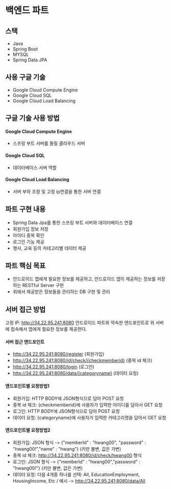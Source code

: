 # 백엔드 파트 

## 스택
- Java
- Spring Boot
- MYSQL
- Spring Data JPA

## 사용 구글 기술
- Google Cloud Compute Engine
- Google Cloud SQL
- Google Cloud Load Balancing

## 구글 기술 사용 방법
#### Google Cloud Compute Engine
- 스프링 부트 서버를 돌릴 클라우드 서버

#### Google Cloud SQL
- 데이터베이스 서버 역할

#### Google Cloud Load Balancing
- 서버 부하 조정 및 고정 ip연결을 통한 서버 연결

## 파트 구현 내용
- Spring Data Jpa를 통한 스프링 부트 서버와 데이터베이스 연결
- 회원가입 정보 저장
- 아이디 중복 확인
- 로그인 기능 제공
- 행사, 교육 등의 카테고리별 데이터 제공

## 파트 핵심 목표
- 안드로이드 앱에게 필요한 정보를 제공하고, 안드로이드 앱이 제공하는 정보를 저장하는 RESTful Server 구현
- 위에서 제공받은 정보들을 관리하는 DB 구현 및 관리

## 서버 접근 방법
고정 IP: http://34.22.95.241:8080
안드로이드 파트와 약속한 앤드포인트로 위 서버에 접속해서 앱에게 필요한 정보를 제공한다.

#### 서버 접근 앤드포인트
- http://34.22.95.241:8080/register (회원가입)
- http://34.22.95.241:8080/id/check/{checkmemberid} (중복 id 체크)
- http://34.22.95.241:8080/login (로그인)
- http://34.22.95.241:8080/data/{categoryname} (데이터 요청)

#### 앤드포인트별 요청방법1
- 회원가입: HTTP BODY에 JSON형식으로 담아 POST 요청
- 중복 id 체크: {checkmemberid}에 사용자가 입력한 아이디를 담아서 GET 요청
- 로그인: HTTP BODY에 JSON형식으로 담아 POST 요청
- 데이터 요청: {categoryname}에 사용자가 입력한 카테고리명을 담아서 GET 요청

#### 앤드포인트별 요청방법2
- 회원가입: JSON 형식 -> {"memberId" : "hwang00", "password" : "hwang00!","name" : "hwang"} (키만 불변, 값은 가변)
- 중복 id 체크: http://34.22.95.241:8080/id/check/hwang00 형식
- 로그인: JSON 형식 -> {"memberId" : "hwang00","password" : "hwang00!"} (키만 불변, 값은 가변)
- 데이터 요청: 다음 4개중 하나를 선택: All, EducationEmployment, HousingIncome, Etc / 예시 -> http://34.22.95.241:8080/data/All 
